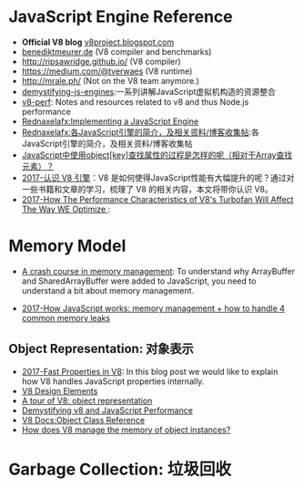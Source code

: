 # JavaScript Engine Reference
- **Official V8 blog** [v8project.blogspot.com](http://v8project.blogspot.com/)
- [benediktmeurer.de](https://t.co/CzlzNpYFzx) (V8 compiler and benchmarks)
- <http://ripsawridge.github.io/> (V8 compiler)
- <https://medium.com/@tverwaes> (V8 runtime)
- <http://mrale.ph/> (Not on the V8 team anymore.)
- [demystifying-js-engines](https://github.com/a0viedo/demystifying-js-engines):一系列讲解JavaScript虚拟机构造的资源整合
- [v8-perf](https://github.com/thlorenz/v8-perf):  Notes and resources related to v8 and thus Node.js performance
- [Rednaxelafx:Implementing a JavaScript Engine](http://www.slideshare.net/RednaxelaFX/implement-js-krystalmok20131110)
- [Rednaxelafx:各JavaScript引擎的简介，及相关资料/博客收集帖](http://hllvm.group.iteye.com/group/topic/37596):各JavaScript引擎的简介，及相关资料/博客收集帖
- [JavaScript中使用object[key]查找属性的过程是怎样的呢（相对于Array查找元素）？](https://www.zhihu.com/question/30848981/answer/51997592)
- [2017-认识 V8 引擎](https://zhuanlan.zhihu.com/p/27628685)：V8  是如何使得JavaScript性能有大幅提升的呢？通过对一些书籍和文章的学习，梳理了 V8 的相关内容，本文将带你认识 V8。
- [2017-How The Performance Characteristics of V8's Turbofan Will Affect The Way WE Optimize ](https://www.nearform.com/blog/node-js-is-getting-a-new-v8-with-turbofan/): 

# Memory Model

- [A crash course in memory management](https://parg.co/b9p): To understand why ArrayBuffer and SharedArrayBuffer were added to JavaScript, you need to understand a bit about memory management.

- [2017-How JavaScript works: memory management + how to handle 4 common memory leaks](https://parg.co/bnw)

## Object Representation: 对象表示

- [2017-Fast Properties in V8](https://parg.co/b70): In this blog post we would like to explain how V8 handles JavaScript properties internally.
- [V8 Design Elements](https://github.com/v8/v8/wiki/Design%20Elements)
- [A tour of V8: object representation](http://www.jayconrod.com/posts/52/a-tour-of-v8-object-representation)
- [Demystifying v8 and JavaScript Performance](http://thlorenz.com/talks/demystifying-v8/talk.pdf)
- [V8 Docs:Object Class Reference](https://v8docs.nodesource.com/node-7.2/db/d85/classv8_1_1_object.html)
- [How does V8 manage the memory of object instances?](http://stackoverflow.com/questions/7413168/how-does-v8-manage-the-memory-of-object-instances)


# Garbage Collection: 垃圾回收
